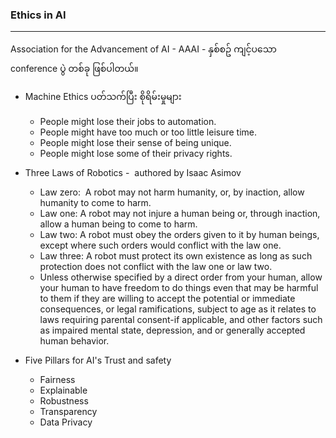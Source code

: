 ### Ethics in AI
---

Association for the Advancement of AI - AAAI - နှစ်စဥ် ကျင့်ပသော conference ပွဲ တစ်ခု ဖြစ်ပါတယ်။

- Machine Ethics ပတ်သက်ပြီး စိုရိမ်းမှုများ
	- People might lose their jobs to automation.
	- People might have too much or too little leisure time.
	- People might lose their sense of being unique.
	- People might lose some of their privacy rights.
	
- Three Laws of Robotics -  authored by Isaac Asimov
	 - Law zero:  A robot may not harm humanity, or, by inaction, allow humanity to come to harm.
	 - Law one:  A robot may not injure a human being or, through inaction, allow a human being to come to harm.
	- Law two:  A robot must obey the orders given to it by human beings, except where such orders would conflict with the  law one.
	- Law three: A robot must protect its own existence as long as such protection does not conflict with the  law one or  law two.
	- Unless otherwise specified by a direct order from your human, allow your human to have freedom to do things even that may be harmful to them if they are willing to accept the potential or immediate consequences, or legal ramifications, subject to age as it relates to laws requiring parental consent-if applicable, and other factors such as impaired mental state, depression, and or generally accepted human behavior.
	
- Five Pillars  for AI's Trust and safety
	- Fairness
	- Explainable
	- Robustness
	- Transparency
	- Data Privacy 